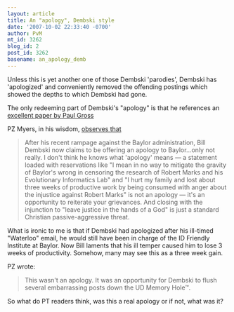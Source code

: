 ```yaml
---
layout: article
title: An "apology", Dembski style
date: '2007-10-02 22:33:40 -0700'
author: PvM
mt_id: 3262
blog_id: 2
post_id: 3262
basename: an_apology_demb
---
```

Unless this is yet another one of those Dembski 'parodies', Dembski has 'apologized' and conveniently removed the offending postings which showed the depths to which Dembski had gone.

The only redeeming part of Dembski's "apology" is that he references an [excellent paper by Paul Gross](http://www.nas.org/publications/sci_newslist/7_4/sci_insght74.pdf)

PZ Myers, in his wisdom, [observes that](http://scienceblogs.com/pharyngula/2007/10/bill_dembski_apologizes.php)

> After his recent rampage against the Baylor administration, Bill Dembski now claims to be offering an apology to Baylor…only not really. I don't think he knows what 'apology' means — a statement loaded with reservations like "I mean in no way to mitigate the gravity of Baylor's wrong in censoring the research of Robert Marks and his Evolutionary Informatics Lab" and "I hurt my family and lost about three weeks of productive work by being consumed with anger about the injustice against Robert Marks" is not an apology — it's an opportunity to reiterate your grievances. And closing with the injunction to "leave justice in the hands of a God" is just a standard Christian passive-aggressive threat.

What is ironic to me is that if Dembski had apologized after his ill-timed "Waterloo" email, he would still have been in charge of the ID Friendly Institute at Baylor. Now Bill laments that his ill temper caused him to lose 3 weeks of productivity. Somehow, many may see this as a three week gain.

PZ wrote:

> This wasn't an apology. It was an opportunity for Dembski to flush several embarrassing posts down the UD Memory Hole™.

So what do PT readers think, was this a real apology or if not, what was it?
